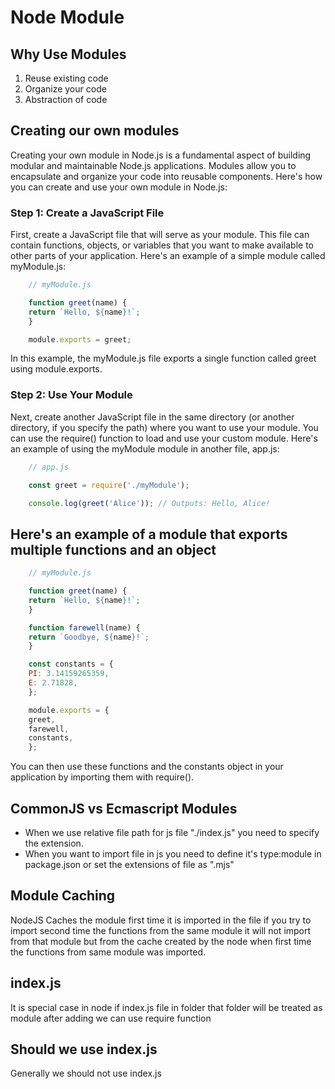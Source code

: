# Node Module

## Why Use Modules

1. Reuse existing code
2. Organize your code
3. Abstraction of code

## Creating our own modules

Creating your own module in Node.js is a fundamental aspect of building modular and maintainable Node.js applications. Modules allow you to encapsulate and organize your code into reusable components. Here's how you can create and use your own module in Node.js:

### Step 1: Create a JavaScript File

First, create a JavaScript file that will serve as your module. This file can contain functions, objects, or variables that you want to make available to other parts of your application. Here's an example of a simple module called myModule.js:

```js
    // myModule.js

    function greet(name) {
    return `Hello, ${name}!`;
    }

    module.exports = greet;
```

In this example, the myModule.js file exports a single function called greet using module.exports.

### Step 2: Use Your Module

Next, create another JavaScript file in the same directory (or another directory, if you specify the path) where you want to use your module. You can use the require() function to load and use your custom module. Here's an example of using the myModule module in another file, app.js:

```js
    // app.js

    const greet = require('./myModule');

    console.log(greet('Alice')); // Outputs: Hello, Alice!
```

## Here's an example of a module that exports multiple functions and an object

```js
    // myModule.js

    function greet(name) {
    return `Hello, ${name}!`;
    }

    function farewell(name) {
    return `Goodbye, ${name}!`;
    }

    const constants = {
    PI: 3.14159265359,
    E: 2.71828,
    };

    module.exports = {
    greet,
    farewell,
    constants,
    };
```

You can then use these functions and the constants object in your application by importing them with require().

## CommonJS vs Ecmascript Modules

* When we use relative file path for js file "./index.js" you need to specify the extension.
* When you want to import file in js you need to define it's type:module in package.json or set the extensions of file as ".mjs"

## Module Caching

NodeJS Caches the module first time it is imported in the file if you try to import second time the functions from the same module it will not import from that module but from the cache created by the node when first time the functions from same module was imported.

## index.js

It is special case in node if index.js file in folder that folder will be treated as module after adding we can use require function

## Should we use index.js

Generally we should not use index.js
